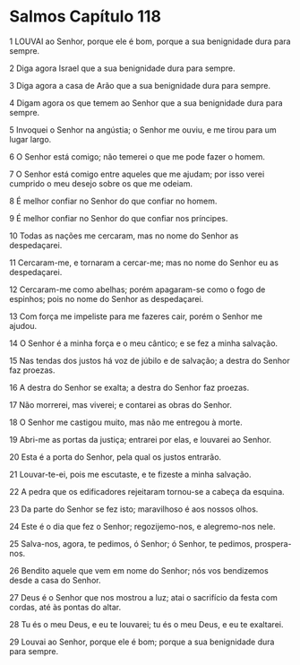 # Salmos Capítulo 118

1	LOUVAI ao Senhor, porque ele é bom, porque a sua benignidade dura para sempre.

2	Diga agora Israel que a sua benignidade dura para sempre.

3	Diga agora a casa de Arão que a sua benignidade dura para sempre.

4	Digam agora os que temem ao Senhor que a sua benignidade dura para sempre.

5	Invoquei o Senhor na angústia; o Senhor me ouviu, e me tirou para um lugar largo.

6	O Senhor está comigo; não temerei o que me pode fazer o homem.

7	O Senhor está comigo entre aqueles que me ajudam; por isso verei cumprido o meu desejo sobre os que me odeiam.

8	É melhor confiar no Senhor do que confiar no homem.

9	É melhor confiar no Senhor do que confiar nos príncipes.

10	Todas as nações me cercaram, mas no nome do Senhor as despedaçarei.

11	Cercaram-me, e tornaram a cercar-me; mas no nome do Senhor eu as despedaçarei.

12	Cercaram-me como abelhas; porém apagaram-se como o fogo de espinhos; pois no nome do Senhor as despedaçarei.

13	Com força me impeliste para me fazeres cair, porém o Senhor me ajudou.

14	O Senhor é a minha força e o meu cântico; e se fez a minha salvação.

15	Nas tendas dos justos há voz de júbilo e de salvação; a destra do Senhor faz proezas.

16	A destra do Senhor se exalta; a destra do Senhor faz proezas.

17	Não morrerei, mas viverei; e contarei as obras do Senhor.

18	O Senhor me castigou muito, mas não me entregou à morte.

19	Abri-me as portas da justiça; entrarei por elas, e louvarei ao Senhor.

20	Esta é a porta do Senhor, pela qual os justos entrarão.

21	Louvar-te-ei, pois me escutaste, e te fizeste a minha salvação.

22	A pedra que os edificadores rejeitaram tornou-se a cabeça da esquina.

23	Da parte do Senhor se fez isto; maravilhoso é aos nossos olhos.

24	Este é o dia que fez o Senhor; regozijemo-nos, e alegremo-nos nele.

25	Salva-nos, agora, te pedimos, ó Senhor; ó Senhor, te pedimos, prospera-nos.

26	Bendito aquele que vem em nome do Senhor; nós vos bendizemos desde a casa do Senhor.

27	Deus é o Senhor que nos mostrou a luz; atai o sacrifício da festa com cordas, até às pontas do altar.

28	Tu és o meu Deus, e eu te louvarei; tu és o meu Deus, e eu te exaltarei.

29	Louvai ao Senhor, porque ele é bom; porque a sua benignidade dura para sempre.

